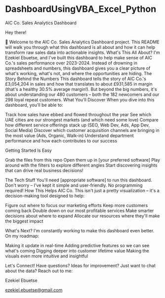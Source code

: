 # DashboardUsingVBA_Excel_Python

AIC Co. Sales Analytics Dashboard


Hey there! 

👋 Welcome to the AIC Co. Sales Analytics Dashboard project. This README will walk you through what this dashboard is all about and how it can help transform raw sales data into actionable insights.
What's This All About?
I'm Ezekiel Ebuetse, and I've built this dashboard to help make sense of AIC Co.'s sales performance over 2023-2024. Instead of drowning in spreadsheets and numbers, this dashboard gives you a clear picture of what's working, what's not, and where the opportunities are hiding.
The Story Behind the Numbers
This dashboard tells the story of AIC Co.'s £3,054,204 in sales and how that translates to about £931,585 in margin (that's a healthy 30.5% average margin!). But beyond the big numbers, it's about understanding our 480 customers – both the 182 newcomers and our 298 loyal repeat customers.
What You'll Discover
When you dive into this dashboard, you'll be able to:

Track how sales have ebbed and flowed throughout the year
See which UAE cities are our strongest markets (and which need some love)
Compare how different service offerings stack up (SEO, Web Dev, Ads, App Dev, Social Media)
Discover which customer acquisition channels are bringing in the most value (Ads, Organic, Walk-in)
Understand department performance and how each contributes to our success

Getting Started Is Easy

Grab the files from this repo
Open them up in [your preferred software]
Play around with the filters to explore different angles
Start discovering insights that can drive real business decisions!

The Tech Stuff
You'll need [appropriate software] to run this dashboard. Don't worry – I've kept it simple and user-friendly. No programming required!
How This Helps AIC Co.
This isn't just a pretty visualization – it's a decision-making tool designed to help:

Figure out where to focus our marketing efforts
Keep more customers coming back
Double down on our most profitable services
Make smarter decisions about where to expand
Allocate our resources where they'll make the biggest impact

What's Next?
I'm constantly working to make this dashboard even better. On my roadmap:

Making it update in real-time
Adding predictive features so we can see what's coming
Digging deeper into customer lifetime value
Making the visuals even more intuitive and insightful

Let's Connect!
Have questions? Ideas for improvement? Just want to chat about the data? Reach out to me:

Ezekiel Ebuetse

ezekiel.ebuetse@gmail.com
